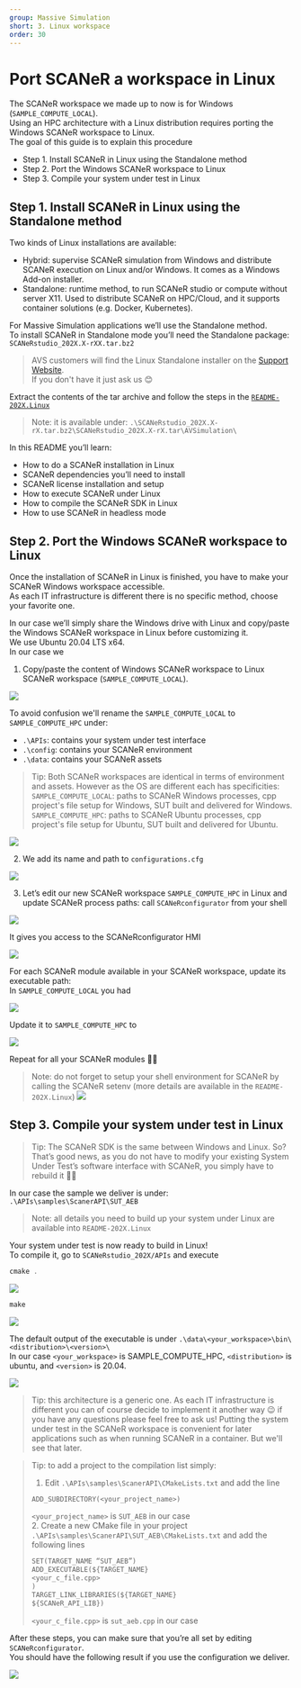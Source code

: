 ```yaml
---
group: Massive Simulation
short: 3. Linux workspace
order: 30
---
```


# Port SCANeR a workspace in Linux

The SCANeR workspace we made up to now is for Windows (`SAMPLE_COMPUTE_LOCAL`).  
Using an HPC architecture with a Linux distribution requires porting the Windows SCANeR workspace to Linux.  
The goal of this guide is to explain this procedure

- Step 1.	Install SCANeR in Linux using the Standalone method
- Step 2.	Port the Windows SCANeR workspace to Linux
- Step 3.	Compile your system under test in Linux

## Step 1. Install SCANeR in Linux using the Standalone method

Two kinds of Linux installations are available:
* Hybrid: supervise SCANeR simulation from Windows and distribute SCANeR execution on Linux and/or Windows. It comes as a Windows Add-on installer.
* Standalone: runtime method, to run SCANeR studio or compute without server X11. Used to distribute SCANeR on HPC/Cloud, and it supports container solutions (e.g. Docker, Kubernetes).

For Massive Simulation applications we’ll use the Standalone method.  
To install SCANeR in Standalone mode you’ll need the Standalone package: `SCANeRstudio_202X.X-rXX.tar.bz2`  

> AVS customers will find the Linux Standalone installer on the [Support Website](https://support.avsimulation.fr/en/).  
> If you don't have it just ask us 😊  

Extract the contents of the tar archive and follow the steps in the  [`README-202X.Linux`](./assets/README-2022.Linux)

> Note: it is available under: `.\SCANeRstudio_202X.X-rX.tar.bz2\SCANeRstudio_202X.X-rX.tar\AVSimulation\`

In this README you’ll learn:
* How to do a SCANeR installation in Linux
* SCANeR dependencies you’ll need to install
* SCANeR license installation and setup
* How to execute SCANeR under Linux
* How to compile the SCANeR SDK in Linux
* How to use SCANeR in headless mode

## Step 2. Port the Windows SCANeR workspace to Linux

Once the installation of SCANeR in Linux is finished, you have to make your SCANeR Windows workspace accessible.  
As each IT infrastructure is different there is no specific method, choose your favorite one.  

In our case we’ll simply share the Windows drive with Linux and copy/paste the Windows SCANeR workspace in Linux before customizing it.  
We use Ubuntu 20.04 LTS x64.  
In our case we

1. Copy/paste the content of Windows SCANeR workspace to Linux SCANeR workspace (`SAMPLE_COMPUTE_LOCAL`).

![](./assets/Linux1.png)

To avoid confusion we'll rename the `SAMPLE_COMPUTE_LOCAL` to `SAMPLE_COMPUTE_HPC` under:
* `.\APIs`: contains your system under test interface
* `.\config`: contains your SCANeR environment
* `.\data`: contains your SCANeR assets

> Tip: Both SCANeR workspaces are identical in terms of environment and assets. However as the OS are different each has specificities:
> `SAMPLE_COMPUTE_LOCAL`: paths to SCANeR Windows processes, cpp project's file setup for Windows, SUT built and delivered for Windows.
> `SAMPLE_COMPUTE_HPC`: paths to SCANeR Ubuntu processes, cpp project's file setup for Ubuntu, SUT built and delivered for Ubuntu.

![](./assets/Linux2.png)

2. We add its name and path to `configurations.cfg`

![](./assets/Linux3.png)

3. Let’s edit our new SCANeR workspace `SAMPLE_COMPUTE_HPC` in Linux and update SCANeR process paths: call `SCANeRconfigurator` from your shell 

![](./assets/Linux4.png)

It gives you access to the SCANeRconfigurator HMI

![](./assets/Linux5.png)

For each SCANeR module available in your SCANeR workspace, update its executable path:  
In `SAMPLE_COMPUTE_LOCAL` you had  

![](./assets/Linux6.png)

Update it to `SAMPLE_COMPUTE_HPC` to  

![](./assets/Linux7.png)

Repeat for all your SCANeR modules 👍🏻

> Note: do not forget to setup your shell environment for SCANeR by calling the SCANeR setenv (more details are available in the `README-202X.Linux`)
> ![](./assets/Linux8.png)

## Step 3. Compile your system under test in Linux

> Tip: The SCANeR SDK is the same between Windows and Linux. So? That’s good news, as you do not have to modify your existing System Under Test’s software interface with SCANeR, you simply have to rebuild it 👍🏻

In our case the sample we deliver is under: `.\APIs\samples\ScanerAPI\SUT_AEB`

> Note: all details you need to build up your system under Linux are available into `README-202X.Linux`

Your system under test is now ready to build in Linux!  
To compile it, go to `SCANeRstudio_202X/APIs` and execute  
```C
cmake .
```  

![](./assets/cmake.png)

```C
make
```  

![](./assets/make.png)

The default output of the executable is under `.\data\<your_workspace>\bin\<distribution>\<version>\`  
In our case `<your_workspace>` is SAMPLE_COMPUTE_HPC, `<distribution>` is ubuntu, and `<version>` is 20.04.  

![](./assets/executable.png)

> Tip: this architecture is a generic one. As each IT infrastructure is different you can of course decide to implement it another way 😉 if you have any questions please feel free to ask us! Putting the system under test in the SCANeR workspace is convenient for later applications such as when running SCANeR in a container. But we'll see that later.  

> Tip: to add a project to the compilation list simply:
> 1. Edit `.\APIs\samples\ScanerAPI\CMakeLists.txt` and add the line
> ```C
> ADD_SUBDIRECTORY(<your_project_name>)
> ```
> `<your_project_name>` is `SUT_AEB` in our case  
> 2. Create a new CMake file in your project `.\APIs\samples\ScanerAPI\SUT_AEB\CMakeLists.txt` and add the following lines  
> ```C
> SET(TARGET_NAME “SUT_AEB”)  
> ADD_EXECUTABLE(${TARGET_NAME}  
> <your_c_file.cpp>  
> )  
> TARGET_LINK_LIBRARIES(${TARGET_NAME}  
> ${SCANeR_API_LIB})  
> ```  
>  
> ``<your_c_file.cpp>`` is ``sut_aeb.cpp`` in our case

After these steps, you can make sure that you’re all set by editing `SCANeRconfigurator`.  
You should have the following result if you use the configuration we deliver.  

![](./assets/SCANeRWorkspaceDone.png)
